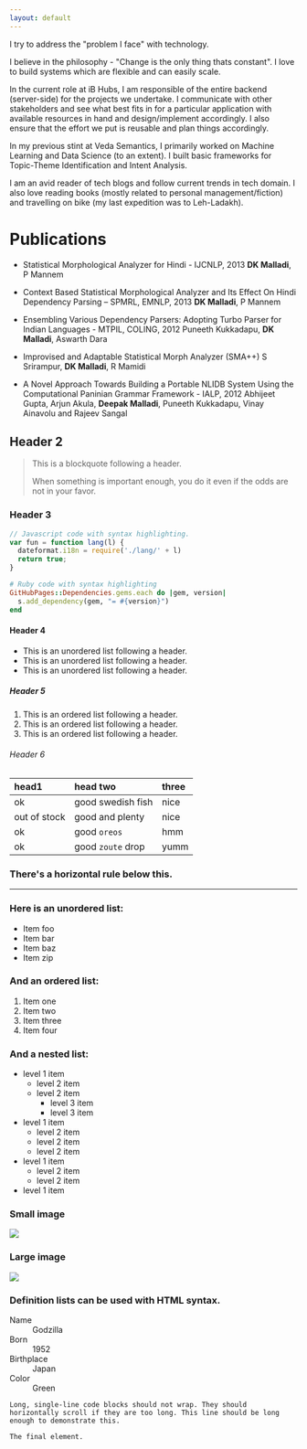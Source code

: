 ```yaml
---
layout: default
---
```


I try to address the "problem I face" with technology. 

I believe in the philosophy - "Change is the only thing thats constant". I love to build systems which are flexible and can easily scale.

In the current role at iB Hubs, I am responsible of the entire backend (server-side) for the projects we undertake. I communicate with other stakeholders and see what best fits in for a particular application with available resources in hand and design/implement accordingly. I also ensure that the effort we put is reusable and plan things accordingly. 

In my previous stint at Veda Semantics, I primarily worked on Machine Learning and Data Science (to an extent). I built basic frameworks for Topic-Theme Identification and Intent Analysis.

I am an avid reader of tech blogs and follow current trends in tech domain. I also love reading books (mostly related to personal management/fiction) and travelling on bike (my last expedition was to Leh-Ladakh).

# [](#header-1)Publications

*   Statistical Morphological Analyzer for Hindi - IJCNLP, 2013
    **DK Malladi**, P Mannem

*   Context Based Statistical Morphological Analyzer and Its Effect On Hindi Dependency Parsing – SPMRL, EMNLP, 2013
    **DK Malladi**, P Mannem
    
*   Ensembling Various Dependency Parsers: Adopting Turbo Parser for Indian Languages - MTPIL, COLING, 2012
    Puneeth Kukkadapu, **DK Malladi**, Aswarth Dara
    
*   Improvised and Adaptable Statistical Morph Analyzer (SMA++)
    S Srirampur, **DK Malladi**, R Mamidi
    
*   A Novel Approach Towards Building a Portable NLIDB System Using the Computational Paninian Grammar Framework  - IALP, 2012
    Abhijeet Gupta, Arjun Akula, **Deepak Malladi**, Puneeth Kukkadapu, Vinay Ainavolu and Rajeev Sangal 


## [](#header-2)Header 2

> This is a blockquote following a header.
>
> When something is important enough, you do it even if the odds are not in your favor.

### [](#header-3)Header 3

```js
// Javascript code with syntax highlighting.
var fun = function lang(l) {
  dateformat.i18n = require('./lang/' + l)
  return true;
}
```

```ruby
# Ruby code with syntax highlighting
GitHubPages::Dependencies.gems.each do |gem, version|
  s.add_dependency(gem, "= #{version}")
end
```

#### [](#header-4)Header 4

*   This is an unordered list following a header.
*   This is an unordered list following a header.
*   This is an unordered list following a header.

##### [](#header-5)Header 5

1.  This is an ordered list following a header.
2.  This is an ordered list following a header.
3.  This is an ordered list following a header.

###### [](#header-6)Header 6

| head1        | head two          | three |
|:-------------|:------------------|:------|
| ok           | good swedish fish | nice  |
| out of stock | good and plenty   | nice  |
| ok           | good `oreos`      | hmm   |
| ok           | good `zoute` drop | yumm  |

### There's a horizontal rule below this.

* * *

### Here is an unordered list:

*   Item foo
*   Item bar
*   Item baz
*   Item zip

### And an ordered list:

1.  Item one
1.  Item two
1.  Item three
1.  Item four

### And a nested list:

- level 1 item
  - level 2 item
  - level 2 item
    - level 3 item
    - level 3 item
- level 1 item
  - level 2 item
  - level 2 item
  - level 2 item
- level 1 item
  - level 2 item
  - level 2 item
- level 1 item

### Small image

![](https://assets-cdn.github.com/images/icons/emoji/octocat.png)

### Large image

![](https://guides.github.com/activities/hello-world/branching.png)


### Definition lists can be used with HTML syntax.

<dl>
<dt>Name</dt>
<dd>Godzilla</dd>
<dt>Born</dt>
<dd>1952</dd>
<dt>Birthplace</dt>
<dd>Japan</dd>
<dt>Color</dt>
<dd>Green</dd>
</dl>

```
Long, single-line code blocks should not wrap. They should horizontally scroll if they are too long. This line should be long enough to demonstrate this.
```

```
The final element.
```
